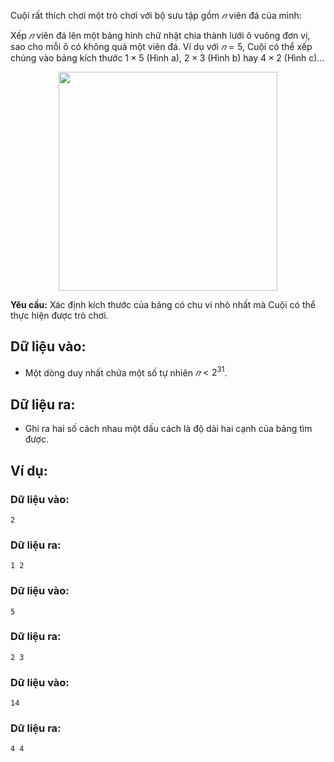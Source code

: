 Cuội rất thích chơi một trò chơi với bộ sưu tập gồm $𝑛$ viên đá của mình:

Xếp $𝑛$ viên đá lên một bảng hình chữ nhật chia thành lưới ô vuông đơn vị, sao cho mỗi ô có không quá một viên đá. Ví dụ với $𝑛=5$, Cuội có thể xếp chúng vào bảng kích thước $1×5$ (Hình a), $2×3$ (Hình b) hay $4×2$ (Hình c)…
<center><img src="/images/problems/189/TABLE.png" width=350px /></center>

**Yêu cầu:** Xác định kích thước của bảng có chu vi nhỏ nhất mà Cuội có thể thực hiện được trò chơi.

## Dữ liệu vào:
- Một dòng duy nhất chứa một số tự nhiên $𝑛 < 2^{31}$.

## Dữ liệu ra:
- Ghi ra hai số cách nhau một dấu cách là độ dài hai cạnh của bảng tìm được.

## Ví dụ:
### Dữ liệu vào:
```
2
```

### Dữ liệu ra:
```
1 2
```

### Dữ liệu vào:
```
5
```

### Dữ liệu ra:
```
2 3
```

### Dữ liệu vào:
```
14
```

### Dữ liệu ra:
```
4 4
```